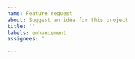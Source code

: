 ```yaml
---
name: Feature request
about: Suggest an idea for this project
title: ''
labels: enhancement
assignees: ''

---
```

